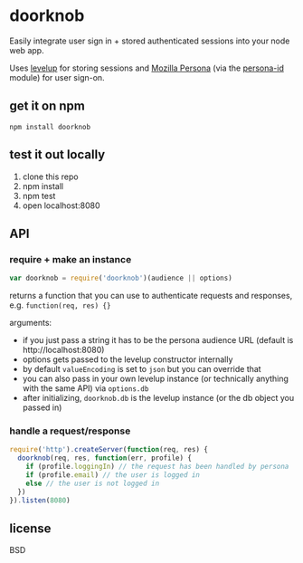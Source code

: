 # doorknob

Easily integrate user sign in + stored authenticated sessions into your node web app.

Uses [levelup](http://github.com/rvagg/node-levelup) for storing sessions and [Mozilla Persona](https://login.persona.org/about) (via the [persona-id](http://github.com/substack/persona-id) module) for user sign-on.

## get it on npm

```
npm install doorknob
```

## test it out locally

1. clone this repo
2. npm install
3. npm test
4. open localhost:8080

## API

### require + make an instance

```js
var doorknob = require('doorknob')(audience || options)
```

returns a function that you can use to authenticate requests and responses, e.g. `function(req, res) {}`

arguments:

- if you just pass a string it has to be the persona audience URL (default is http://localhost:8080)
- options gets passed to the levelup constructor internally
- by default `valueEncoding` is set to `json` but you can override that
- you can also pass in your own levelup instance (or technically anything with the same API) via `options.db`
- after initializing, `doorknob.db` is the levelup instance (or the db object you passed in)

### handle a request/response

```js
require('http').createServer(function(req, res) {
  doorknob(req, res, function(err, profile) {
    if (profile.loggingIn) // the request has been handled by persona
    if (profile.email) // the user is logged in
    else // the user is not logged in
  })
}).listen(8080)
```

## license

BSD